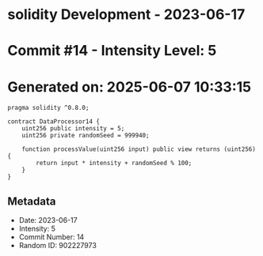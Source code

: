 ﻿# solidity Development - 2023-06-17
# Commit #14 - Intensity Level: 5
# Generated on: 2025-06-07 10:33:15
```solidity
pragma solidity ^0.8.0;

contract DataProcessor14 {
    uint256 public intensity = 5;
    uint256 private randomSeed = 999940;

    function processValue(uint256 input) public view returns (uint256) {
        return input * intensity + randomSeed % 100;
    }
}
```
## Metadata
- Date: 2023-06-17
- Intensity: 5
- Commit Number: 14
- Random ID: 902227973
